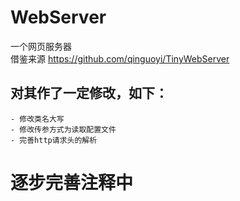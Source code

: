 # WebServer
 一个网页服务器<br>
 借鉴来源 https://github.com/qinguoyi/TinyWebServer<br>
## 对其作了一定修改，如下：
    - 修改类名大写
    - 修改传参方式为读取配置文件
    - 完善http请求头的解析
# 逐步完善注释中